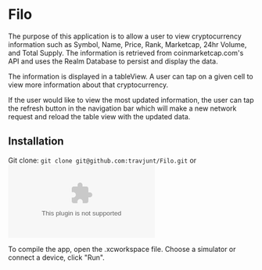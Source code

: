# Filo 

The purpose of this application is to allow a user to view cryptocurrency information such as Symbol, Name, Price, Rank, Marketcap, 24hr Volume, and Total Supply. The information is retrieved from coinmarketcap.com's API and uses the Realm Database to persist and display the data.  

The information is displayed in a tableView. A user can tap on a given cell to view more information about that cryptocurrency.

If the user would like to view the most updated information, the user can tap the refresh button in the navigation bar which will make a new network request and reload the table view with the updated data. 

## Installation

Git clone:  `git clone git@github.com:travjunt/Filo.git` or ![Download .zip](https://github.com/travjunt/Filo/archive/\master.zip)

To compile the app,  open the .xcworkspace file. Choose a simulator or connect a device, click "Run".
